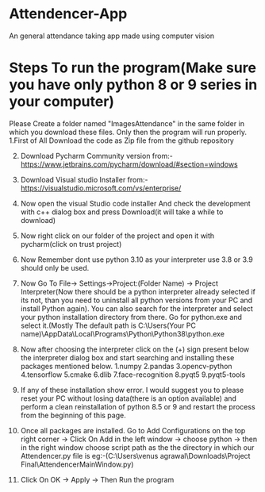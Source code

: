 # Attendencer-App
An general attendance taking app made using computer vision
# Steps To run the program(Make sure you have only python 8 or 9 series in your computer)
Please Create a folder named "ImagesAttendance" in the same folder in which you download these files. Only then the program will run properly.
1.First of All Download the code as Zip file from the github repository

2. Download Pycharm Community version from:-https://www.jetbrains.com/pycharm/download/#section=windows
3. Download Visual studio Installer from:- https://visualstudio.microsoft.com/vs/enterprise/
4. Now open the visual Studio code installer And check the development with c++ dialog box and press Download(it will take a while to download)
5. Now right click on our folder of the project and open it with pycharm(click on trust project)
6. Now Remember dont use python 3.10 as your interpreter use 3.8 or 3.9 should only be used.
7. Now Go To File-> Settings->Project:(Folder Name) -> Project Interpreter(Now there should be a python interpreter already selected if its not, than you need to     uninstall all python versions from your PC and install Python again).
You can also search for the interpreter and select your python installation directory from there. Go for python.exe and select it.(Mostly The default path is C:\Users\(Your PC name)\AppData\Local\Programs\Python\Python38\python.exe
8. Now after choosing the interpreter click on the (+) sign present below the interpreter dialog box and start searching and installing these packages mentioned below.
   1.numpy
   2.pandas
   3.opencv-python
   4.tensorflow
   5.cmake
   6.dlib
   7.face-recognition
   8.pyqt5
   9.pyqt5-tools

9. If any of these installation show error. I would suggest you to please reset your PC without losing data(there is an option available) and perform a clean reinstallation of python 8.5 or 9 and restart the process from the beginning of this page.
10. Once all packages are installed. Go to Add Configurations on the top right corner -> Click On Add in the left window -> choose python -> then in the right window     choose script path as the the directory in which our Attendencer.py file is eg:-(C:\Users\venus agrawal\Downloads\Project Final\AttendencerMainWindow.py)
11. Click On OK -> Apply -> Then Run the program
